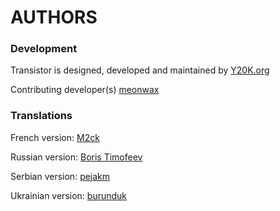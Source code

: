 AUTHORS
=======

### Development
Transistor is designed, developed and maintained by [Y20K.org](http://www.y20k.org/)

Contributing developer(s)
[meonwax](https://github.com/meonwax) 

### Translations
French version:  [M2ck](https://github.com/M2ck)

Russian version: [Boris Timofeev](https://github.com/btimofeev)

Serbian version: [pejakm](https://github.com/pejakm)

Ukrainian version: [burunduk](https://github.com/burunduk) 
